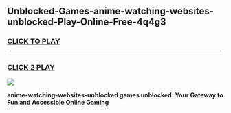 
## Unblocked-Games-anime-watching-websites-unblocked-Play-Online-Free-4q4g3
<h3>
<a href="https://premium76.site?title=anime-watching-websites-unblocked&ref=26A">CLICK TO PLAY</a></h3>
<hr>

<h3>
<a href="https://premium76.site?title=anime-watching-websites-unblocked&ref=26A">CLICK 2 PLAY</a>
  
</h3>

<a href="https://premium76.site?title=anime-watching-websites-unblocked&ref=26A"><img src="https://clearcache.store/games.png"></a>


**anime-watching-websites-unblocked games unblocked: Your Gateway to Fun and Accessible Online Gaming**
